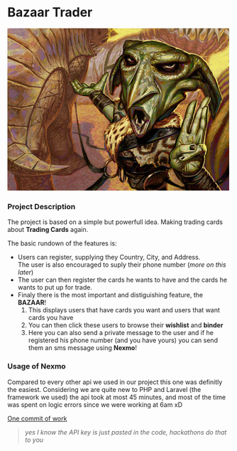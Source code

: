 # Bazaar Trader

![](bazaar-trader-art.jpeg)

### Project Description

The project is based on a simple but powerfull idea. Making trading cards about **Trading Cards** again.

The basic rundown of the features is:
 * Users can register, supplying they Country, City, and Address.  
   The user is also encouraged to suply their phone number (*more on this later*)
 * The user can then register the cards he wants to have and the cards he wants to 
 put up for trade.
 * Finaly there is the most important and distiguishing feature, the **BAZAAR**!  
   1. This displays users that have cards you want and users that want cards you have
   2. You can then click these users to browse their __wishlist__ and __binder__
   3. Here you can also send a private message to the user and if he registered his phone number (and you have yours) you can send them an sms message using **Nexmo**!

### Usage of Nexmo

Compared to every other api we used in our project this one was definitly the easiest. Considering we are quite new to PHP and Laravel (the framework we used) the api took at most 45 minutes, and most of the time was spent on logic errors since we were working at 6am xD

[One commit of work](https://github.com/herulume/Bazaar-Trader/commit/1d3f90f35ee07ffaf9f6de2711d622066d1561fe#diff-75936b6b0d379deda986f612e40b605cR108)

> *yes I know the API key is just pasted in the code, hackathons do that to you*